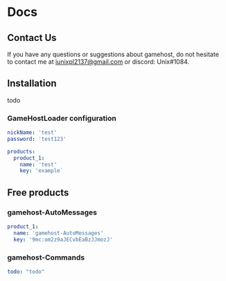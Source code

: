 # Docs

## Contact Us
If you have any questions or suggestions about gamehost, do not hesitate to contact me at iunixpl2137@gmail.com or discord: Unix#1084. 

## Installation
todo

### GameHostLoader configuration
```yaml
nickName: 'test'
password: 'test123'

products:
  product_1:
    name: 'test'
    key: 'example`
```

## Free products

### gamehost-AutoMessages
```yaml
product_1:
  name: 'gamehost-AutoMessages'
  key: '9mc:om2z9aJECvbEaBzJJmozJ'
```

### gamehost-Commands
```yaml
todo: "todo"
```
